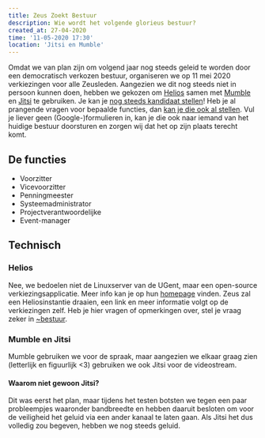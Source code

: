 ```yaml
---
title: Zeus Zoekt Bestuur
description: Wie wordt het volgende glorieus bestuur?
created_at: 27-04-2020
time: '11-05-2020 17:30'
location: 'Jitsi en Mumble'
---
```


Omdat we van plan zijn om volgend jaar nog steeds geleid te worden door een democratisch verkozen bestuur, organiseren we op 11 mei 2020 verkiezingen voor alle Zeusleden. Aangezien we dit nog steeds niet in persoon kunnen doen, hebben we gekozen om [Helios][helios] samen met [Mumble][mumble] en [Jitsi][jitsi] te gebruiken. Je kan je [nog steeds kandidaat stellen][kandidatuur]! Heb je al prangende vragen voor bepaalde functies, dan [kan je die ook al stellen][bestuursvragen]. Vul je liever geen (Google-)formulieren in, kan je die ook naar iemand van het huidige bestuur doorsturen en zorgen wij dat het op zijn plaats terecht komt.

## De functies

- Voorzitter
- Vicevoorzitter
- Penningmeester
- Systeemadministrator
- Projectverantwoordelijke
- Event-manager

## Technisch

### Helios

Nee, we bedoelen niet de Linuxserver van de UGent, maar een open-source verkiezingsapplicatie. Meer info kan je op hun [homepage][helios] vinden. Zeus zal een Heliosinstantie draaien, een link en meer informatie volgt op de verkiezingen zelf. Heb je hier vragen of opmerkingen over, stel je vraag zeker in [~bestuur][bestuur-mm].

### Mumble en Jitsi

Mumble gebruiken we voor de spraak, maar aangezien we elkaar graag zien (letterlijk en figuurlijk <3) gebruiken we ook Jitsi voor de videostream.

#### Waarom niet gewoon Jitsi?

Dit was eerst het plan, maar tijdens het testen botsten we tegen een paar probleempjes waaronder bandbreedte en hebben daaruit besloten om voor de veiligheid het geluid via een ander kanaal te laten gaan. Als Jitsi het dus volledig zou begeven, hebben we nog steeds geluid.

[helios]: https://heliosvoting.org/
[mumble]: https://mumble.zeus.gent/
[jitsi]: https://jitsi.org/
[bestuur-mm]: https://mattermost.zeus.gent/zeus/channels/bestuur
[kandidatuur]: https://forms.gle/ZUuFkGjv8Q7EqevF9
[bestuursvragen]: https://forms.gle/brFDZhuY8WnBmetT7

